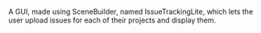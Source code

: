 A GUI, made using SceneBuilder, named IssueTrackingLite, which lets the user upload issues for each of their projects and display them.
